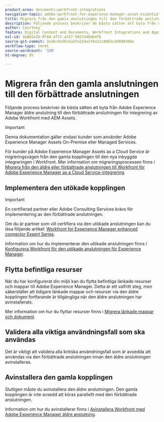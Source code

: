 ```yaml
---
product-area: documents;workfront-integrations
navigation-topic: adobe-workfront-for-experince-manager-asset-essentials
title: Migrera från den gamla anslutningen till den förbättrade anslutningen
description: Följande process beskriver de bästa sätten att byta från Adobe Experience Manager äldre anslutning till den förbättrade anslutningen för integrering av Adobe Workfront med AEM Assets.
author: Courtney
feature: Digital Content and Documents, Workfront Integrations and Apps
exl-id: 4a8d1e2b-9744-4f72-a337-5057448db4fb
source-git-commit: 3a1bc4a56cba2fe224a1f0a21c8882c2d9d030de
workflow-type: tm+mt
source-wordcount: '329'
ht-degree: 0%

---
```


# Migrera från den gamla anslutningen till den förbättrade anslutningen

Följande process beskriver de bästa sätten att byta från Adobe Experience Manager äldre anslutning till den förbättrade anslutningen för integrering av Adobe Workfront med AEM Assets.

>[!IMPORTANT]
>
>Denna dokumentation gäller endast kunder som använder Adobe Experience Manager Assets On-Premise eller Managed Services.


För kunder på Adobe Experience Manager Assets as a Cloud Service är migreringsvägen från den gamla kopplingen till den nya inbyggda integreringen i Workfront. Mer information om migreringsprocessen finns i [Migrera från den äldre eller förbättrade anslutningen till Workfront för Adobe Experience Manager as a Cloud Service-integrering](/help/quicksilver/documents/workfront-and-experience-manager-integrations/legacy-enhanced-connector-migration/migrate-from-legacy-enhanced-connectors.md).

## Implementera den utökade kopplingen

>[!IMPORTANT]
>
>En certifierad partner eller Adobe Consulting Services krävs för implementering av den förbättrade anslutningen.
>
> Om du är partner som vill certifiera via den utökade anslutningen kan du läsa följande artikel: [Workfront for Experience Manager enhanced connector Expert Series](https://experienceleague.adobe.com/docs/experience-manager-learn/assets/workfront/enhanced-connector/aem-experts-series/overview.html?lang=en).

Information om hur du implementerar den utökade anslutningen finns i [Konfigurera Workfront för den utökade anslutningen för Experience Manager](https://experienceleague.adobe.com/docs/experience-manager-65/assets/integrations/workfront-connector-configure.html?lang=en).


## Flytta befintliga resurser

När du har konfigurerat din miljö kan du flytta befintliga länkade resurser och mappar till Adobe Experience Manager. Detta är ett valfritt steg, men säkerställer att tidigare länkade mappar och resurser via den äldre kopplingen fortfarande är tillgängliga när den äldre anslutningen har avinstallerats.

Mer information om hur du flyttar resurser finns i [Migrera länkade mappar och dokument](/help/quicksilver/documents/workfront-and-experience-manager-integrations/legacy-enhanced-connector-migration/workfront-document-link-updates.md).

## Validera alla viktiga användningsfall som ska användas

Det är viktigt att validera alla kritiska användningsfall som är avsedda att användas via den förbättrade anslutningen innan den äldre anslutningen avinstalleras.

## Avinstallera den gamla kopplingen

Slutligen måste du avinstallera den äldre anslutningen. Den gamla kopplingen är inte avsedd att köras parallellt med den förbättrade anslutningen.

Information om hur du avinstallerar finns i [Avinstallera Workfront med Adobe Experience Manager äldre anslutning](/help/quicksilver/documents/workfront-and-experience-manager-integrations/legacy-enhanced-connector-migration/uninstall-legacy-connector.md).
